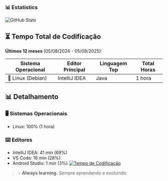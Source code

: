 ### 📊 Estatistics

![GitHub Stats](https://github-readme-stats.vercel.app/api/top-langs/?username=Serafimklm&theme=dracula)
## ⏳ Tempo Total de Codificação
**Últimos 12 meses** (05/08/2024 - 05/08/2025):

| Sistema Operacional | Editor Principal | Linguagem Top | Total Horas |
|---------------------|------------------|---------------|-------------|
| 🐧 Linux (Debian)   | IntelliJ IDEA    | Java          | 1 hora      
## 📊 Detalhamento
### 🖥️ Sistemas Operacionais
- Linux: 100% (1 hora)

### ⌨️ Editores
- IntelliJ IDEA: 41 min (69%)
- VS Code: 16 min (28%)
- Android Studio: 1 min (3%)
[![Tempo de Codificação](https://github-readme-stats.vercel.app/api/wakatime?username=Serafimklm&theme=dracula)](https://wakatime.com/@Serafimklm)


> 💡 **Always learning.** Sempre aprendendo e evoluindo
